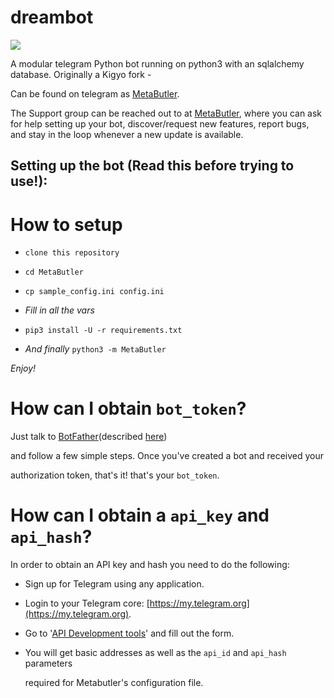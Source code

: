 # dreambot

![](images/metabutler.jpeg)

A modular telegram Python bot running on python3 with an sqlalchemy database.
Originally a Kigyo fork - 

Can be found on telegram as [MetaButler](https://t.me/MetaButlerBot).

The Support group can be reached out to at [MetaButler](https://t.me/MetaButler), where you can ask for help setting up your bot, discover/request new features, report bugs, and stay in the loop whenever a new update is available.

## Setting up the bot (Read this before trying to use!):

# How to setup

- `clone this repository`

- `cd MetaButler`

- `cp sample_config.ini config.ini`

- *Fill in all the vars*

- `pip3 install -U -r requirements.txt`

- *And finally* `python3 -m MetaButler`

*Enjoy!*

# How can I obtain `bot_token`?

Just talk to [BotFather](https://t.me/BotFather)(described [here](https://core.telegram.org/bots#6-botfather))

and follow a few simple steps. Once you've created a bot and received your

authorization token, that's it! that's your `bot_token`.

# How can I obtain a `api_key` and `api_hash`?

In order to obtain an API key and hash you need to do the following:

 - Sign up for Telegram using any application.

 - Login to your Telegram core: [https://my.telegram.org](https://my.telegram.org).

 - Go to '[API Development tools](https://my.telegram.org/apps)' and fill out the form.

 - You will get basic addresses as well as the `api_id` and `api_hash` parameters

   required for Metabutler's configuration file.















